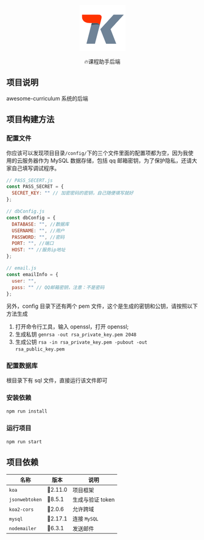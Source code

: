 <p align="center"><img src="./readme-assets/logo.png"></p>
<p align="center"><g-emoji class="g-emoji" alias="fire" fallback-src="https://github.githubassets.com/images/icons/emoji/unicode/1f525.png">🔥</g-emoji>课程助手后端</p>

## 项目说明

awesome-curriculum 系统的后端

## 项目构建方法

### 配置文件

你应该可以发现项目目录`/config/`下的三个文件里面的配置项都为空，因为我使用的云服务器作为 MySQL 数据存储，包括 qq 邮箱密钥，为了保护隐私，还请大家自己填写调试程序。

```js
// PASS_SECERT.js
const PASS_SECRET = {
  SECRET_KEY: "" // 加密密码的密钥，自己随便填写就好
};
```

```js
// dbConfig.js
const dbConfig = {
  DATABASE: "", //数据库
  USERNAME: "", //用户
  PASSWORD: "", //密码
  PORT: "", //端口
  HOST: "" //服务ip地址
};
```

```js
// email.js
const emailInfo = {
  user: "",
  pass: "" // QQ邮箱密钥，注意：不是密码
};
```

另外，config 目录下还有两个 pem 文件，这个是生成的密钥和公钥，请按照以下方法生成

1. 打开命令行工具，输入 openssl，打开 openssl;
2. 生成私钥
   `genrsa -out rsa_private_key.pem 2048`
3. 生成公钥
   `rsa -in rsa_private_key.pem -pubout -out rsa_public_key.pem`
### 配置数据库
根目录下有 sql 文件，直接运行该文件即可
### 安装依赖

```bash
npm run install
```

### 运行项目

```bash
npm run start
```

## 项目依赖

| 名称           | 版本        | 说明             |
| -------------- | ----------- | ---------------- |
| `koa`          | :car:2.11.0 | 项目框架         |
| `jsonwebtoken` | :car:8.5.1  | 生成与验证 token |
| `koa2-cors`    | :car:2.0.6  | 允许跨域         |
| `mysql`        | :car:2.17.1 | 连接 `MySQL`     |
| `nodemailer`   | :car:6.3.1  | 发送邮件         |

